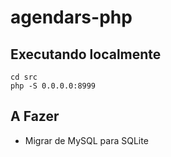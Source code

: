 # agendars-php

## Executando localmente

```shell
cd src
php -S 0.0.0.0:8999
```

## A Fazer
- Migrar de MySQL para SQLite
